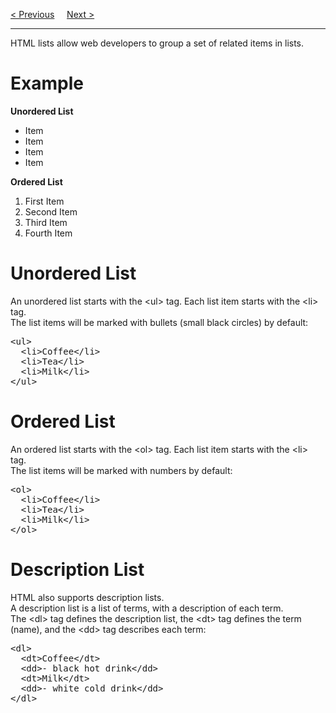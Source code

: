 <a href="/HTML/Tables/Colgroup.md">&lt; Previous</a>
&nbsp;&nbsp;&nbsp;
<a href="/HTML/Lists/Unordered.md">Next &gt;</a>
<hr>
HTML lists allow web developers to group a set of related items in lists.
<h1>Example</h1>
<b>Unordered List</b>
<ul>
  <li>Item</li>
  <li>Item</li>
  <li>Item</li>
  <li>Item</li>
</ul>
<b>Ordered List</b>
<ol>
  <li>First Item</li>
  <li>Second Item</li>
  <li>Third Item</li>
  <li>Fourth Item</li>
</ol>
<h1>Unordered List</h1>
An unordered list starts with the &lt;ul&gt; tag. Each list item starts with the &lt;li&gt; tag.
<br>
The list items will be marked with bullets (small black circles) by default:
<pre>
&lt;ul&gt;
  &lt;li&gt;Coffee&lt;/li&gt;
  &lt;li&gt;Tea&lt;/li&gt;
  &lt;li&gt;Milk&lt;/li&gt;
&lt;/ul&gt;
</pre>
<h1>Ordered List</h1>
An ordered list starts with the &lt;ol&gt; tag. Each list item starts with the &lt;li&gt; tag.
<br>
The list items will be marked with numbers by default:
<pre>
&lt;ol&gt;
  &lt;li&gt;Coffee&lt;/li&gt;
  &lt;li&gt;Tea&lt;/li&gt;
  &lt;li&gt;Milk&lt;/li&gt;
&lt;/ol&gt;
</pre>
<h1>Description List</h1>
HTML also supports description lists.
<br>
A description list is a list of terms, with a description of each term.
<br>
The &lt;dl&gt; tag defines the description list, the &lt;dt&gt; tag defines the term (name), and the &lt;dd&gt; tag describes each term:
<pre>
&lt;dl&gt;
  &lt;dt&gt;Coffee&lt;/dt&gt;
  &lt;dd&gt;- black hot drink&lt;/dd&gt;
  &lt;dt&gt;Milk&lt;/dt&gt;
  &lt;dd&gt;- white cold drink&lt;/dd&gt;
&lt;/dl&gt;
</pre>
